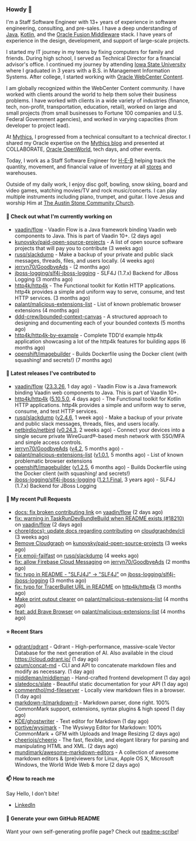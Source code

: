### Howdy 👋

I'm a Staff Software Engineer with 13+ years of experience in software engineering, consulting, and pre-sales. I have a deep understanding of [Java](https://www.oracle.com/java/), [Kotlin](https://kotlinlang.org/), and the [Oracle Fusion Middleware](https://www.oracle.com/middleware/) stack. I have years of experience in the design, development, and support of large-scale projects.

I started my IT journey in my teens by fixing computers for family and friends. During high school, I served as Technical Director for a financial advisor's office. I continued my journey by attending [Iowa State University](https://www.iastate.edu/) where I graduated in 3 years with a B.S. in Management Information Systems. After college, I started working with [Oracle WebCenter Content](https://docs.oracle.com/en/middleware/webcenter/content/12.2.1.4/).

I am globally recognized within the WebCenter Content community. I have worked with clients around the world to help them solve their business problems. I have worked with clients in a wide variety of industries (finance, tech, non-profit, transportation, education, retail), worked on large and small projects (from small businesses to Fortune 100 companies and U.S. Federal Government agencies), and worked in varying capacities (from developer to project lead).

At [Mythics](https://www.mythics.com/), I progressed from a technical consultant to a technical director. I shared my Oracle expertise on the [Mythics blog](https://mythics.com/blog/) and presented at COLLABORATE, [Oracle OpenWorld](https://www.oracle.com/cloudworld/), tech days, and other events.

Today, I work as a Staff Software Engineer for [H-E-B](https://digital.heb.com/) helping track the quantity, movement, and financial value of inventory at all [stores](https://heb.com/store-locations) and warehouses.

Outside of my daily work, I enjoy disc golf, bowling, snow skiing, board and video games, watching movies/TV and rock music/concerts. I can play multiple instruments including piano, trumpet, and guitar. I love Jesus and worship Him at [The Austin Stone Community Church](https://austinstone.org/).

#### 👷 Check out what I'm currently working on

- [vaadin/flow](https://github.com/vaadin/flow) - Vaadin Flow is a Java framework binding Vaadin web components to Java. This is part of Vaadin 10&#43;. (2 days ago)
- [kunovsky/paid-open-source-projects](https://github.com/kunovsky/paid-open-source-projects) - A list of open source software projects that will pay you to contribute  (3 weeks ago)
- [rusq/slackdump](https://github.com/rusq/slackdump) - Make a backup of your private and public slack messages, threads, files, and users locally. (4 weeks ago)
- [jerryn70/GoodbyeAds](https://github.com/jerryn70/GoodbyeAds) -  (2 months ago)
- [jboss-logging/slf4j-jboss-logging](https://github.com/jboss-logging/slf4j-jboss-logging) - SLF4J (1.7.x) Backend for JBoss Logging (3 months ago)
- [http4k/http4k](https://github.com/http4k/http4k) - The Functional toolkit for Kotlin HTTP applications. http4k provides a simple and uniform way to serve, consume, and test HTTP services. (3 months ago)
- [palant/malicious-extensions-list](https://github.com/palant/malicious-extensions-list) - List of known problematic browser extensions (4 months ago)
- [ddd-crew/bounded-context-canvas](https://github.com/ddd-crew/bounded-context-canvas) - A structured approach to designing and documenting each of your bounded contexts (5 months ago)
- [http4k/http4k-by-example](https://github.com/http4k/http4k-by-example) - Complete TDD&#39;d example http4k application showcasing a lot of the http4k features for building apps (6 months ago)
- [openshift/imagebuilder](https://github.com/openshift/imagebuilder) - Builds Dockerfile using the Docker client (with squashing! and secrets!) (7 months ago)

#### 🔭 Latest releases I've contributed to

- [vaadin/flow](https://github.com/vaadin/flow) ([23.3.26](https://github.com/vaadin/flow/releases/tag/23.3.26), 1 day ago) - Vaadin Flow is a Java framework binding Vaadin web components to Java. This is part of Vaadin 10&#43;.
- [http4k/http4k](https://github.com/http4k/http4k) ([5.10.5.0](https://github.com/http4k/http4k/releases/tag/5.10.5.0), 4 days ago) - The Functional toolkit for Kotlin HTTP applications. http4k provides a simple and uniform way to serve, consume, and test HTTP services.
- [rusq/slackdump](https://github.com/rusq/slackdump) ([v2.4.6](https://github.com/rusq/slackdump/releases/tag/v2.4.6), 1 week ago) - Make a backup of your private and public slack messages, threads, files, and users locally.
- [netbirdio/netbird](https://github.com/netbirdio/netbird) ([v0.24.3](https://github.com/netbirdio/netbird/releases/tag/v0.24.3), 2 weeks ago) - Connect your devices into a single secure private WireGuard®-based mesh network with SSO/MFA and simple access controls.
- [jerryn70/GoodbyeAds](https://github.com/jerryn70/GoodbyeAds) ([v4.2](https://github.com/jerryn70/GoodbyeAds/releases/tag/v4.2), 5 months ago) - 
- [palant/malicious-extensions-list](https://github.com/palant/malicious-extensions-list) ([v1.0.1](https://github.com/palant/malicious-extensions-list/releases/tag/v1.0.1), 5 months ago) - List of known problematic browser extensions
- [openshift/imagebuilder](https://github.com/openshift/imagebuilder) ([v1.2.5](https://github.com/openshift/imagebuilder/releases/tag/v1.2.5), 6 months ago) - Builds Dockerfile using the Docker client (with squashing! and secrets!)
- [jboss-logging/slf4j-jboss-logging](https://github.com/jboss-logging/slf4j-jboss-logging) ([1.2.1.Final](https://github.com/jboss-logging/slf4j-jboss-logging/releases/tag/1.2.1.Final), 3 years ago) - SLF4J (1.7.x) Backend for JBoss Logging

#### 🔨 My recent Pull Requests

- [docs: fix broken contributing link](https://github.com/vaadin/flow/pull/18236) on [vaadin/flow](https://github.com/vaadin/flow) (2 days ago)
- [fix: warning in TaskRunDevBundleBuild when README exists (#18210)](https://github.com/vaadin/flow/pull/18226) on [vaadin/flow](https://github.com/vaadin/flow) (2 days ago)
- [chore(docs): update docs regarding contributing](https://github.com/cloudgraphdev/cli/pull/120) on [cloudgraphdev/cli](https://github.com/cloudgraphdev/cli) (3 weeks ago)
- [Remove Cloudgraph](https://github.com/kunovsky/paid-open-source-projects/pull/6) on [kunovsky/paid-open-source-projects](https://github.com/kunovsky/paid-open-source-projects) (3 weeks ago)
- [Fix emoji-failfast](https://github.com/rusq/slackdump/pull/246) on [rusq/slackdump](https://github.com/rusq/slackdump) (4 weeks ago)
- [fix: allow Firebase Cloud Messaging](https://github.com/jerryn70/GoodbyeAds/pull/444) on [jerryn70/GoodbyeAds](https://github.com/jerryn70/GoodbyeAds) (2 months ago)
- [fix: typo in README - &#34;SLFJ4J&#34; -&gt; &#34;SLF4J&#34;](https://github.com/jboss-logging/slf4j-jboss-logging/pull/38) on [jboss-logging/slf4j-jboss-logging](https://github.com/jboss-logging/slf4j-jboss-logging) (3 months ago)
- [fix: typo for TracerBullet URL in README](https://github.com/http4k/http4k/pull/966) on [http4k/http4k](https://github.com/http4k/http4k) (3 months ago)
- [Make print output clearer](https://github.com/palant/malicious-extensions-list/pull/2) on [palant/malicious-extensions-list](https://github.com/palant/malicious-extensions-list) (4 months ago)
- [feat: add Brave Browser](https://github.com/palant/malicious-extensions-list/pull/1) on [palant/malicious-extensions-list](https://github.com/palant/malicious-extensions-list) (4 months ago)

#### ⭐ Recent Stars

- [qdrant/qdrant](https://github.com/qdrant/qdrant) - Qdrant - High-performance, massive-scale Vector Database for the next generation of AI. Also available in the cloud https://cloud.qdrant.io/ (1 day ago)
- [ozum/concat-md](https://github.com/ozum/concat-md) - CLI and API to concatenate markdown files and modify as necessary. (1 day ago)
- [middleman/middleman](https://github.com/middleman/middleman) - Hand-crafted frontend development (1 day ago)
- [slatedocs/slate](https://github.com/slatedocs/slate) - Beautiful static documentation for your API (1 day ago)
- [commenthol/md-fileserver](https://github.com/commenthol/md-fileserver) - Locally view markdown files in a browser. (1 day ago)
- [markdown-it/markdown-it](https://github.com/markdown-it/markdown-it) - Markdown parser, done right. 100% CommonMark support, extensions, syntax plugins &amp; high speed (1 day ago)
- [KDE/ghostwriter](https://github.com/KDE/ghostwriter) - Text editor for Markdown (1 day ago)
- [portive/wysimark](https://github.com/portive/wysimark) - The Wysiwyg Editor for Markdown: 100% CommonMark &#43; GFM with Uploads and Image Resizing (2 days ago)
- [cheeriojs/cheerio](https://github.com/cheeriojs/cheerio) - The fast, flexible, and elegant library for parsing and manipulating HTML and XML. (2 days ago)
- [mundimark/awesome-markdown-editors](https://github.com/mundimark/awesome-markdown-editors) - A collection of awesome markdown editors &amp; (pre)viewers for Linux, Apple OS X, Microsoft Windows, the World Wide Web &amp; more (2 days ago)

#### 📫 How to reach me

Say Hello, I don't bite!

- [LinkedIn](https://www.linkedin.com/in/jonathanhult/)

#### 📖 Generate your own GitHub README

Want your own self-generating profile page? Check out [readme-scribe](https://github.com/muesli/readme-scribe)!

